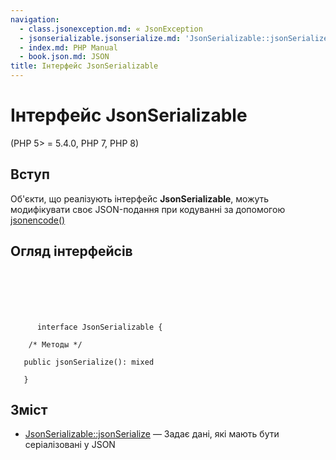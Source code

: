 ```yaml
---
navigation:
  - class.jsonexception.md: « JsonException
  - jsonserializable.jsonserialize.md: 'JsonSerializable::jsonSerialize »'
  - index.md: PHP Manual
  - book.json.md: JSON
title: Інтерфейс JsonSerializable
---
```

# Інтерфейс JsonSerializable

(PHP 5> = 5.4.0, PHP 7, PHP 8)

## Вступ

Об'єкти, що реалізують інтерфейс **JsonSerializable**, можуть модифікувати своє JSON-подання при кодуванні за допомогою [jsonencode()](function.json-encode.md)

## Огляд інтерфейсів

```classsynopsis

     
    

    
     
      interface JsonSerializable {

    /* Методы */
    
   public jsonSerialize(): mixed

   }
```

## Зміст

-   [JsonSerializable::jsonSerialize](jsonserializable.jsonserialize.md) — Задає дані, які мають бути серіалізовані у JSON
